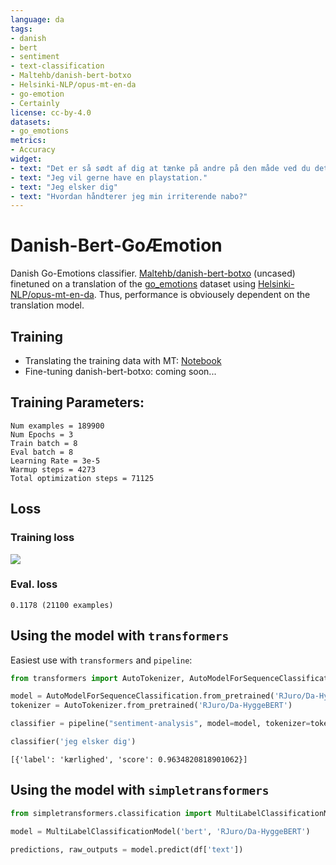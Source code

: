 ```yaml
---
language: da
tags:
- danish
- bert
- sentiment
- text-classification
- Maltehb/danish-bert-botxo
- Helsinki-NLP/opus-mt-en-da
- go-emotion
- Certainly
license: cc-by-4.0
datasets:
- go_emotions
metrics:
- Accuracy
widget:
- text: "Det er så sødt af dig at tænke på andre på den måde ved du det?"
- text: "Jeg vil gerne have en playstation."
- text: "Jeg elsker dig"
- text: "Hvordan håndterer jeg min irriterende nabo?"
---
```


# Danish-Bert-GoÆmotion

Danish Go-Emotions classifier. [Maltehb/danish-bert-botxo](https://huggingface.co/Maltehb/danish-bert-botxo) (uncased) finetuned on a translation of the [go_emotions](https://huggingface.co/datasets/go_emotions) dataset using [Helsinki-NLP/opus-mt-en-da](https://huggingface.co/Helsinki-NLP/opus-mt-de-en). Thus, performance is obviousely dependent on the translation model.

## Training
- Translating the training data with MT: [Notebook](https://colab.research.google.com/github/RJuro/Da-HyggeBERT-finetuning/blob/main/HyggeBERT_translation_en_da.ipynb)
- Fine-tuning danish-bert-botxo: coming soon...

## Training Parameters:

```
Num examples = 189900
Num Epochs = 3
Train batch = 8
Eval batch = 8
Learning Rate = 3e-5
Warmup steps = 4273
Total optimization steps = 71125
```

## Loss
### Training loss
![](wb_loss.png)

### Eval. loss
```
0.1178 (21100 examples)
```


## Using the model with `transformers`
Easiest use with `transformers` and `pipeline`:

```python
from transformers import AutoTokenizer, AutoModelForSequenceClassification, pipeline

model = AutoModelForSequenceClassification.from_pretrained('RJuro/Da-HyggeBERT')
tokenizer = AutoTokenizer.from_pretrained('RJuro/Da-HyggeBERT')

classifier = pipeline("sentiment-analysis", model=model, tokenizer=tokenizer)

classifier('jeg elsker dig')
```

`[{'label': 'kærlighed', 'score': 0.9634820818901062}]`

## Using the model with `simpletransformers`

```python
from simpletransformers.classification import MultiLabelClassificationModel

model = MultiLabelClassificationModel('bert', 'RJuro/Da-HyggeBERT')

predictions, raw_outputs = model.predict(df['text'])
```